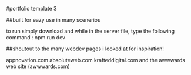 #portfolio template 3

##built for eazy use in many scenerios

to run simply download and while in the server file, type the following command : npm run dev

##shoutout to the many webdev pages i looked at for inspiration!

appnovation.com
absoluteweb.com
krafteddigital.com
and
the awwwards web site (awwwards.com)
